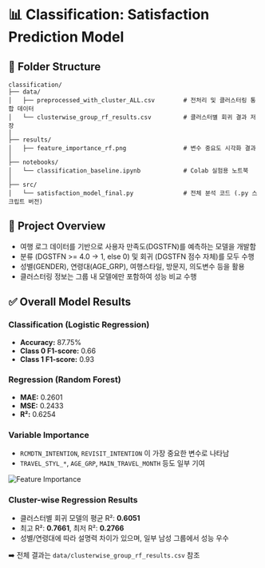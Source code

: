 
# 📊 Classification: Satisfaction Prediction Model

## 📁 Folder Structure

```
classification/
├── data/
│   ├── preprocessed_with_cluster_ALL.csv        # 전처리 및 클러스터링 통합 데이터
│   └── clusterwise_group_rf_results.csv         # 클러스터별 회귀 결과 저장
│
├── results/
│   ├── feature_importance_rf.png                # 변수 중요도 시각화 결과
│
├── notebooks/
│   └── classification_baseline.ipynb            # Colab 실험용 노트북
│
├── src/
│   └── satisfaction_model_final.py              # 전체 분석 코드 (.py 스크립트 버전)
```

## 🧠 Project Overview

- 여행 로그 데이터를 기반으로 사용자 만족도(DGSTFN)를 예측하는 모델을 개발함
- 분류 (DGSTFN >= 4.0 → 1, else 0) 및 회귀 (DGSTFN 점수 자체)를 모두 수행
- 성별(GENDER), 연령대(AGE_GRP), 여행스타일, 방문지, 의도변수 등을 활용
- 클러스터링 정보는 그룹 내 모델에만 포함하여 성능 비교 수행

## ✅ Overall Model Results

### Classification (Logistic Regression)
- **Accuracy:** 87.75%
- **Class 0 F1-score:** 0.66
- **Class 1 F1-score:** 0.93

### Regression (Random Forest)
- **MAE:** 0.2601
- **MSE:** 0.2433
- **R²:** 0.6254

### Variable Importance
- `RCMDTN_INTENTION`, `REVISIT_INTENTION` 이 가장 중요한 변수로 나타남
- `TRAVEL_STYL_*`, `AGE_GRP`, `MAIN_TRAVEL_MONTH` 등도 일부 기여

![Feature Importance](results/feature_importance_rf.png)

### Cluster-wise Regression Results
- 클러스터별 회귀 모델의 평균 R²: **0.6051**
- 최고 R²: **0.7661**, 최저 R²: **0.2766**
- 성별/연령대에 따라 설명력 차이가 있으며, 일부 남성 그룹에서 성능 우수

➡️ 전체 결과는 `data/clusterwise_group_rf_results.csv` 참조
